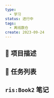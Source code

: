```yaml
---
type:
  - 学习
status: 进行中
tags:
  - 离线数仓
create: 2023-09-24
---
```


## 📄 项目描述



## 📅 任务列表




## `ris:Book2` 笔记




